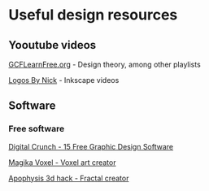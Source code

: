 # Useful design resources

## Yooutube videos

[GCFLearnFree.org](https://www.youtube.com/c/GcflearnfreeOrgplus/playlists "GCFLearnFree.org - Work skills and design") - Design theory, among other playlists

[Logos By Nick](https://www.youtube.com/c/LogosByNick/playlists "Logos By Nick - Inkscape tutorials") - Inkscape videos

## Software

### Free software

[Digital Crunch - 15 Free Graphic Design Software](https://digitalcruch.com/free-graphic-design-software/ "15 Free Graphic Design Software")

[Magika Voxel - Voxel art creator](https://ephtracy.github.io/ "Magika Voxel")

[Apophysis 3d hack - Fractal creator](http://www.fractalforums.com/apophysis/apophysis-3d-hack/ "Apophysis 3d hack")

